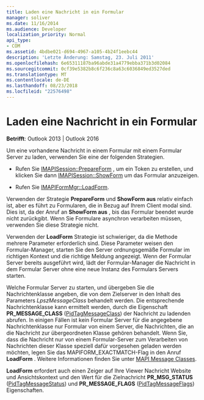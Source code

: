 ```yaml
---
title: Laden eine Nachricht in ein Formular
manager: soliver
ms.date: 11/16/2014
ms.audience: Developer
localization_priority: Normal
api_type:
- COM
ms.assetid: 4bdbe021-d694-4967-a105-4b24f1eebc44
description: 'Letzte Änderung: Samstag, 23. Juli 2011'
ms.openlocfilehash: 6e65311187ba96abde31a4779ebba371b3d02084
ms.sourcegitcommit: 0cf39e5382b8c6f236c8a63c6036849ed3527ded
ms.translationtype: MT
ms.contentlocale: de-DE
ms.lasthandoff: 08/23/2018
ms.locfileid: "22576498"
---
```

# <a name="loading-a-message-into-a-form"></a>Laden eine Nachricht in ein Formular

  
  
**Betrifft**: Outlook 2013 | Outlook 2016 
  
Um eine vorhandene Nachricht in einem Formular mit einem Formular Server zu laden, verwenden Sie eine der folgenden Strategien.
  
- Rufen Sie [IMAPISession::PrepareForm](imapisession-prepareform.md) , um ein Token zu erstellen, und klicken Sie dann [IMAPISession::ShowForm](imapisession-showform.md) um das Formular anzuzeigen. 
    
- Rufen Sie [IMAPIFormMgr::LoadForm](imapiformmgr-loadform.md). 
    
Verwenden der Strategie **PrepareForm** und **ShowForm aus** relativ einfach ist, aber es führt zu Formularen, die in Bezug auf Ihrem Client modal sind. Dies ist, da der Anruf an **ShowForm aus** , bis das Formular beendet wurde nicht zurückgibt. Wenn Sie Formulare asynchron verarbeiten müssen, verwenden Sie diese Strategie nicht. 
  
Verwenden der **LoadForm** Strategie ist schwieriger, da die Methode mehrere Parameter erforderlich sind. Diese Parameter weisen den Formular-Manager, starten Sie den Server ordnungsgemäße Formular im richtigen Kontext und die richtige Meldung angezeigt. Wenn der Formular Server bereits ausgeführt wird, lädt der Formular-Manager die Nachricht in dem Formular Server ohne eine neue Instanz des Formulars Servers starten. 
  
Welche Formular Server zu starten, und übergeben Sie die Nachrichtenklasse angeben, die von dem Zielserver in den Inhalt des Parameters _LpszMessageClass_ behandelt werden. Die entsprechende Nachrichtenklasse kann ermittelt werden, durch die Eigenschaft **PR_MESSAGE_CLASS** ([PidTagMessageClass](pidtagmessageclass-canonical-property.md)) der Nachricht zu ladenden abrufen. In einigen Fällen ist kein Formular Server für die angegebene Nachrichtenklasse nur Formular von einem Server, die Nachrichten, die an die Nachricht zur übergeordneten Klasse gehören behandelt. Wenn Sie, dass die Nachricht nur von einem Formular-Server zum Verarbeiten von Nachrichten dieser Klasse speziell dafür vorgesehen geladen werden möchten, legen Sie das MAPIFORM_EXACTMATCH-Flag in den Anruf **LoadForm** . Weitere Informationen finden Sie unter [MAPI Message Classes](mapi-message-classes.md).
  
 **LoadForm** erfordert auch einen Zeiger auf Ihre Viewer Nachricht Website und Ansichtskontext und den Wert für die Zielnachricht **PR_MSG_STATUS** ([PidTagMessageStatus](pidtagmessagestatus-canonical-property.md)) und **PR_MESSAGE_FLAGS** ([PidTagMessageFlags](pidtagmessageflags-canonical-property.md)) Eigenschaften.
  

